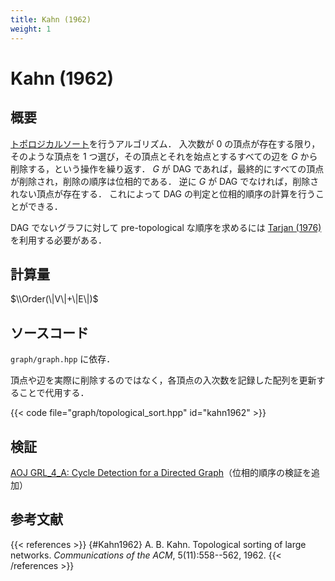 ```yaml
---
title: Kahn (1962)
weight: 1
---
```


# Kahn (1962)
## 概要
[トポロジカルソート](..)を行うアルゴリズム．
入次数が 0 の頂点が存在する限り，そのような頂点を 1 つ選び，その頂点とそれを始点とするすべての辺を $G$ から削除する，という操作を繰り返す．
$G$ が DAG であれば，最終的にすべての頂点が削除され，削除の順序は位相的である．
逆に $G$ が DAG でなければ，削除されない頂点が存在する．
これによって DAG の判定と位相的順序の計算を行うことができる．

DAG でないグラフに対して pre-topological な順序を求めるには [Tarjan (1976)](../tarjan1976) を利用する必要がある．

## 計算量
$\\Order(\|V\|+\|E\|)$

## ソースコード
`graph/graph.hpp` に依存．

頂点や辺を実際に削除するのではなく，各頂点の入次数を記録した配列を更新することで代用する．

{{< code file="graph/topological_sort.hpp" id="kahn1962" >}}

## 検証
[AOJ GRL_4_A: Cycle Detection for a Directed Graph](http://judge.u-aizu.ac.jp/onlinejudge/description.jsp?id=GRL_4_A)（位相的順序の検証を追加）

## 参考文献
{{< references >}}
{#Kahn1962} A. B. Kahn. Topological sorting of large networks. *Communications of the ACM*, 5(11):558--562, 1962.
{{< /references >}}
